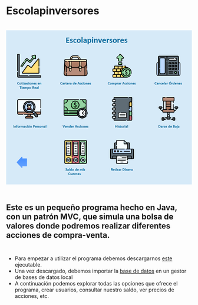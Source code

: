# Escolapinversores 
<br>![image text](https://github.com/Almorox13/Escolapinversores/blob/main/imagenes/Captura.PNG)<br><br>

## Este es un pequeño programa hecho en Java, con un patrón MVC, que simula una bolsa de valores donde podremos realizar diferentes acciones de compra-venta.<br><br>

* Para empezar a utilizar el programa debemos descargarnos [este](https://github.com/Almorox13/Escolapinversores/blob/main/Escolapinversores.jar) ejecutable.
* Una vez descargado, debemos importar la [base de datos](https://github.com/Almorox13/Escolapinversores/blob/main/escolapinversores.sql) en un gestor de bases de datos local
* A continuación podemos explorar todas las opciones que ofrece el programa, crear usuarios, consultar nuestro saldo, ver precios de acciones, etc.

